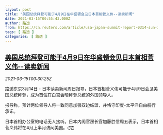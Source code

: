 ```yaml
---
layout: post
title: "美国总统拜登可能于4月9日在华盛顿会见日本首相菅义伟--读卖新闻"
date: 2021-03-15T00:55:43.000Z
author: 路透
from: https://cn.reuters.com/article/usa-japan-summit-report-0314-sun-idCNKBS2B700Z
tags: [ 路透 ]
categories: [ 路透 ]
---
```

<!--1615769743000-->
[美国总统拜登可能于4月9日在华盛顿会见日本首相菅义伟--读卖新闻](https://cn.reuters.com/article/usa-japan-summit-report-0314-sun-idCNKBS2B700Z)
------

<div>
<div><i>2021-03-15T00:30:25Z</i></div><p>路透东京3月14日 - 日本读卖新闻周日报导，日本首相菅义伟可能于4月9日会见美国总统拜登，成为首位在白宫会晤拜登总统的外国领导人。</p><p>报导称，预计两位领导人将一致同意加强双边结盟，并恪守印度-太平洋自由航行承诺。</p><p>日本首相办公室的电话无人接听。日本内阁官房长官加藤胜信周五表示，日本首相菅义伟将在4月上半月访问美国。(完)</p>
</div>
